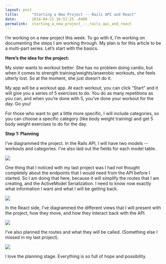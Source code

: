 ```yaml
---
layout: post
title:      "Starting a New Project -- Rails API and React"
date:       2018-04-21 16:51:25 -0400
permalink:  starting_a_new_project_--_rails_api_and_react
---
```



I’m working on a new project this week. To go with it, I’m working on documenting the steps I am working through. My plan is for this article to be a multi-part series. Let’s start with the basics.

**Here’s the idea for the project:**

My sister wants to workout better. She has no problem doing cardio, but when it comes to strength training/weights/anaerobic workouts, she feels utterly lost. So at the moment, she just doesn’t do it. 

My app will be a workout app. At each workout, you can click “Start” and it will give you a series of 5 exercises to do. You do as many repetitions as you can, and when you’re done with 5, you’ve done your workout for the day. Go you!

For those who want to get a little more specific, I will include categories, so you can choose a specific category (like body weight training) and get 5 body weight exercises to do for the day. 

**Step 1: Planning**

I’ve diagrammed the project. In the Rails API, I will have two models -- workouts and categories. I’ve also laid out the fields for each model table. 

![](https://photos.app.goo.gl/apmgy9BtwiMV37tW2)

One thing that I noticed with my last project was I had not thought completely about the endpoints that I would need from the API before I started. So I am doing that here, because it will simplify the routes that I am creating, and the ActiveModel Serialization. I need to know now exactly what information I want and what I will be getting back.

![](https://photos.app.goo.gl/uGtQukwlb7wVDFDz1)

In the React side, I’ve diagrammed the different views that I will present with the project, how they move, and how they interact back with the API. 

![](https://photos.app.goo.gl/1NlmJBYDZFLJFobs1)

I’ve also planned the routes and what they will be called. (Something else I missed in my last project). 

![](https://photos.app.goo.gl/3369HW3zEhcRZi9G3)

I love the planning stage. Everything is so full of hope and possibility. 

